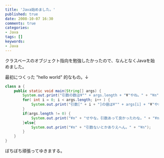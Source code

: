 ```yaml
---
title: 'Java始めました。'
published: true
date: 2008-10-07 16:30
comments: true
categories:
- Java
tags: []
keywords:
- Java
---
```

クラスベースのオブジェクト指向を勉強したかったので、なんとなくJavaを始めました。

最初につくった "hello world" 的なもの。↓

```java
class a {
	public static void main(String[] args) {
		System.out.print("引数の数は¥"" + args.length + "¥"やね。" + "¥n" );
		for( int i = 0; i < args.length; i++ ) {
			System.out.print("引数[" + i + "]の値は¥"" + args[i] + "¥"やね。" + "¥n" );
		}
		if(args.length != 0) {
			System.out.print("¥n" + "せやな。引数あって良かったわな。" + "¥n");
		}else{
			System.out.print("¥n" + "引数ないとかありえへん。" + "¥n");
		}
	}
}
```

ぼちぼち頑張ってゆきまする。